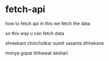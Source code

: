 # fetch-api
how to fetch api
in this we fetch the data

so this way u can fetch data

shreekant chincholkar
sumit vasanta dhhekane

monya gopal bhhawat
akshari 